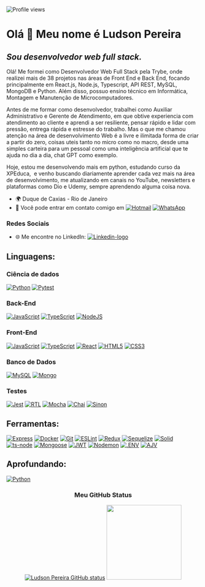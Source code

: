 <p align="left"> <img src="https://komarev.com/ghpvc/?username=Ludson96&color=brightgreen" alt="Profile views" /> </p>

# Olá 👋 Meu nome é Ludson Pereira

## ***Sou desenvolvedor web full stack.***

Olá!
Me formei como Desenvolvedor Web Full Stack pela Trybe, onde realizei mais de 38 projetos nas áreas de Front End e Back End, focando principalmente em React.js, Node.js, Typescript, API REST, MySQL, MongoDB e Python. Além disso, possuo ensino técnico em Informática, Montagem e Manutenção de Microcomputadores.

Antes de me formar como desenvolvedor, trabalhei como Auxiliar Administrativo e Gerente de Atendimento, em que obtive experiencia com atendimento ao cliente e aprendi a ser resiliente, pensar rápido e lidar com pressão, entrega rápida e estresse do trabalho. Mas o que me chamou atenção na área de desenvolvimento Web é a livre e ilimitada forma de criar a partir do zero, coisas uteis tanto no micro como no macro, desde uma simples carteira para um pessoal como uma inteligência artificial que te ajuda no dia a dia, chat GPT como exemplo.

Hoje, estou me desenvolvendo mais em python, estudando curso da XPEduca,  e venho buscando diariamente aprender cada vez mais na área de desenvolvimento, me atualizando em canais no YouTube, newsletters e plataformas como Dio e Udemy, sempre aprendendo alguma coisa nova.

- 🌍 Duque de Caxias - Rio de Janeiro
- 📧 Você pode entrar em contato comigo em [![Hotmail][Hotmail-logo]][Hotmail-url] [![WhatsApp][WhatsApp-logo]][WhatsApp-url]

### **Redes Sociais**

- 🌐 Me encontre no LinkedIn: [![Linkedin-logo]][Linkedin-url]

## **Linguagens:**

### **Ciência de dados**

[![Python][Python-logo]][Python-url]
[![Pytest][Pytest-logo]][Pytest-url]

### **Back-End**

 [![JavaScript][JavaScript-logo]][JavaScript-url]
 [![TypeScript][TypeScript-logo]][TypeScript-url]
 [![NodeJS][NodeJS-logo]][NodeJS-url]

### **Front-End**

 [![JavaScript][JavaScript-logo]][JavaScript-url]
 [![TypeScript][TypeScript-logo]][TypeScript-url]
 [![React][React-logo]][React-url]
 [![HTML5][HTML5-logo]][HTML5-url]
 [![CSS3][CSS3-logo]][CSS3-url]

### **Banco de Dados**

 [![MySQL][MySQL-logo]][MySQL-url]
 [![Mongo][Mongo-logo]][Mongo-url]

### **Testes**

  [![Jest][Jest-logo]][Jest-url]
  [![RTL][RTL-logo]][RTL-url]
  [![Mocha][Mocha-logo]][Mocha-url]
  [![Chai][Chai-logo]][Chai-url]
  [![Sinon][Sinon-logo]][Sinon-url]

## **Ferramentas:**

 [![Express][Express-logo]][Express-url]
 [![Docker][Docker-logo]][Docker-url]
 [![Git][Git-logo]][Git-url]
 [![ESLint][ESLint-logo]][ESLint-url]
 [![Redux][Redux-logo]][Redux-url]
 [![Sequelize][Sequelize-logo]][Sequelize-url]
 [![Solid][Solid-logo]][Solid-url]
 [![ts-node][ts-node-logo]][ts-node-url]
 [![Mongoose][Mongoose-logo]][Mongoose-url]
 [![JWT][JWT-logo]][JWT-url]
 [![Nodemon][Nodemon-logo]][Nodemon-url]
 [![.ENV][.ENV-logo]][.ENV-url]
 [![AJV][AJV-logo]][AJV-url]

## **Aprofundando:**

[![Python][Python-logo]][Python-url]




<div align="center" margin-bottom="10px">

### **Meu GitHub Status**

  [![Ludson Pereira GitHub status][GitHub-stats-card]][GitHub]
  <a href="https://github.com/Ludson96">
    <img height="195em" src="https://github-readme-stats.vercel.app/api/top-langs/?username=Ludson96&layout=compact&theme=dracula"/>
  </a>

</div>

[HTML5-logo]: https://img.shields.io/badge/html5-%23E34F26.svg?style=for-the-badge&logo=html5&logoColor=white
[HTML5-url]: https://developer.mozilla.org/pt-BR/docs/Web/HTML
[CSS3-logo]: https://img.shields.io/badge/css3-%231572B6.svg?style=for-the-badge&logo=css3&logoColor=white
[CSS3-url]: https://developer.mozilla.org/pt-BR/docs/Web/CSS
[JavaScript-logo]: https://img.shields.io/badge/javascript-%23323330.svg?style=for-the-badge&logo=javascript&logoColor=%23F7DF1E
[JavaScript-url]: https://www.javascript.com/
[React-logo]: https://img.shields.io/badge/react-%2320232a.svg?style=for-the-badge&logo=react&logoColor=%2361DAFB
[React-url]: https://reactjs.org
[RTL-logo]: https://img.shields.io/badge/-TestingLibrary-%23E33332?style=for-the-badge&logo=testing-library&logoColor=white
[RTL-url]: https://testing-library.com/
[Redux-logo]: https://img.shields.io/badge/redux-%23593d88.svg?style=for-the-badge&logo=redux&logoColor=white
[Redux-url]: https://redux.js.org
[NodeJS-logo]: https://img.shields.io/badge/node.js-6DA55F?style=for-the-badge&logo=node.js&logoColor=white
[NodeJS-url]: https://nodejs.org/en/
[Docker-logo]: https://img.shields.io/badge/docker-%230db7ed.svg?style=for-the-badge&logo=docker&logoColor=white
[Docker-url]: https://www.docker.com
[Jest-logo]: https://img.shields.io/badge/-jest-%23C21325?style=for-the-badge&logo=jest&logoColor=white
[Jest-url]: https://jestjs.io
[MySQL-logo]: https://img.shields.io/badge/mysql-%2300f.svg?style=for-the-badge&logo=mysql&logoColor=white
[MySQL-url]: https://www.mysql.com
[Sequelize-logo]: https://img.shields.io/badge/Sequelize-52B0E7?style=for-the-badge&logo=Sequelize&logoColor=white
[Sequelize-url]: https://sequelize.org
[Git-logo]: https://img.shields.io/badge/git-%23F05033.svg?style=for-the-badge&logo=git&logoColor=white
[Git-url]: https://git-scm.com
[Express-logo]: https://img.shields.io/badge/express.js-%23404d59.svg?style=for-the-badge&logo=express&logoColor=%2361DAFB
[Express-url]: https://expressjs.com
[Mocha-logo]: https://img.shields.io/badge/-mocha-%238D6748?style=for-the-badge&logo=mocha&logoColor=white
[Mocha-url]: https://mochajs.org
[JWT-logo]: https://img.shields.io/badge/JWT-black?style=for-the-badge&logo=JSON%20web%20tokens
[JWT-url]: https://jwt.io/
[TypeScript-logo]: https://img.shields.io/badge/typescript-%23007ACC.svg?style=for-the-badge&logo=typescript&logoColor=white
[TypeScript-url]: https://www.typescriptlang.org/
[Nodemon-logo]: https://img.shields.io/badge/Nodemon-76D04B?logo=nodemon&logoColor=fff&style=for-the-badge
[Nodemon-url]: https://www.npmjs.com/package/nodemon
[ESLint-logo]: https://img.shields.io/badge/ESLint-4B3263?style=for-the-badge&logo=eslint&logoColor=white
[ESLint-url]: https://eslint.org/
[Chai-logo]: https://img.shields.io/badge/Chai-A30701?logo=chai&logoColor=fff&style=for-the-badge
[Chai-url]: https://www.chaijs.com
[Mongo-url]:https://www.mongodb.com/
[Mongo-logo]: https://img.shields.io/badge/MongoDB-%234ea94b.svg?style=for-the-badge&logo=mongodb&logoColor=white
[Solid-url]: https://pt.wikipedia.org/wiki/SOLID
[Solid-logo]: https://img.shields.io/badge/Solid-2c4f7c?style=for-the-badge&logo=solid&logoColor=c8c9cb
[Mongoose-url]: https://mongoosejs.com/
[Mongoose-logo]: https://img.shields.io/badge/Mongoose-4EA94B?style=for-the-badge&logo=mongodb&logoColor=white
[ts-node-logo]: https://img.shields.io/badge/ts--node-3178C6?logo=tsnode&logoColor=fff&style=for-the-badge
[ts-node-url]: https://www.npmjs.com/package/ts-node-dev
[Python-logo]: https://img.shields.io/badge/Python-FFD43B?style=for-the-badge&logo=python&logoColor=blue
[Python-url]: https://www.python.org/
[Sinon-logo]: https://img.shields.io/badge/sinon.js-323330?style=for-the-badge&logo=sinon
[Sinon-url]: https://www.npmjs.com/package/sinon
[Hotmail-logo]: https://img.shields.io/badge/Microsoft_Outlook-0078D4?style=for-the-badge&logo=microsoft-outlook&logoColor=white
[Hotmail-url]: mailto:ludson_ps27@hotmail.com
[Linkedin-logo]: https://img.shields.io/badge/-LinkedIn-%230077B5?style=for-the-badge&logo=linkedin&logoColor=white
[Linkedin-url]: https://www.linkedin.com/in/ludson96/
[GitHub]: https://github.com/Ludson96
[GitHub-stats-card]: https://github-readme-stats.vercel.app/api?username=Ludson96&count_private=true&show_icons=true&theme=dracula&height=180
[WhatsApp-logo]: https://img.shields.io/badge/WhatsApp-25D366?style=for-the-badge&logo=whatsapp&logoColor=white
[WhatsApp-url]: https://wa.me/5521991081759?text=Ol%C3%A1%2C+Ludson.+Vi+seu+perfil+no+GitHub
[Pytest-logo]: https://img.shields.io/badge/Pytest-0A9EDC.svg?style=for-the-badge&logo=Pytest&logoColor=white
[Pytest-url]: https://docs.pytest.org/en/7.2.x/
[.ENV-logo]: https://img.shields.io/badge/.ENV-ECD53F?logo=dotenv&logoColor=000&style=for-the-badge
[.ENV-url]: https://www.npmjs.com/package/dotenv
[AJV-logo]: https://img.shields.io/badge/Ajv-23C8D2.svg?style=for-the-badge&logo=Ajv&logoColor=white
[AJV-url]: https://ajv.js.org/
